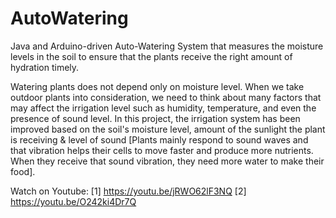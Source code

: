 # AutoWatering
Java and Arduino-driven Auto-Watering System that measures the moisture levels in the soil to ensure that the plants receive the right amount of hydration timely.

Watering plants does not depend only on moisture level. When we take outdoor plants into consideration, we need to think about many factors that may affect the irrigation level such as humidity, temperature, and even the presence of sound level. In this project, the irrigation system has been improved based on the soil's moisture level, amount of the sunlight the plant is receiving & level of sound [Plants mainly respond to sound waves and that vibration helps their cells to move faster and produce more nutrients. When they receive that sound vibration, they need more water to make their food].

Watch on Youtube: 
[1] https://youtu.be/jRWO62lF3NQ
[2] https://youtu.be/O242ki4Dr7Q
